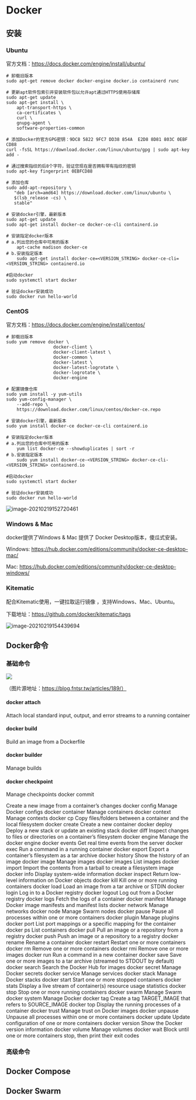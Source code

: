 # Docker

## 安装

### Ubuntu

官方文档：https://docs.docker.com/engine/install/ubuntu/

```shell
# 卸载旧版本
sudo apt-get remove docker docker-engine docker.io containerd runc

# 更新apt软件包索引并安装软件包以允许apt通过HTTPS使用存储库
sudo apt-get update
sudo apt-get install \
    apt-transport-https \
    ca-certificates \
    curl \
    gnupg-agent \
    software-properties-common
    
# 添加Docker的官方GPG密钥：9DC8 5822 9FC7 DD38 854A  E2D8 8D81 803C 0EBF CD88
curl -fsSL https://download.docker.com/linux/ubuntu/gpg | sudo apt-key add -

# 通过搜索指纹的后8个字符，验证您现在是否拥有带有指纹的密钥
sudo apt-key fingerprint 0EBFCD88

# 添加仓库
sudo add-apt-repository \
   "deb [arch=amd64] https://download.docker.com/linux/ubuntu \
   $(lsb_release -cs) \
   stable"
   
# 安装docker引擎，最新版本
sudo apt-get update
sudo apt-get install docker-ce docker-ce-cli containerd.io

# 安装指定docker版本
# a.列出您的仓库中可用的版本
	apt-cache madison docker-ce
# b.安装指定版本
	sudo apt-get install docker-ce=<VERSION_STRING> docker-ce-cli=<VERSION_STRING> containerd.io

#启动docker
sudo systemctl start docker

# 验证docker安装成功
sudo docker run hello-world

```

### CentOS

官方文档：https://docs.docker.com/engine/install/centos/

```shell
# 卸载旧版本
sudo yum remove docker \
                  docker-client \
                  docker-client-latest \
                  docker-common \
                  docker-latest \
                  docker-latest-logrotate \
                  docker-logrotate \
                  docker-engine

# 配置镜像仓库
sudo yum install -y yum-utils
sudo yum-config-manager \
    --add-repo \
    https://download.docker.com/linux/centos/docker-ce.repo
    
# 安装docker引擎，最新版本
sudo yum install docker-ce docker-ce-cli containerd.io

# 安装指定docker版本
# a.列出您的仓库中可用的版本
	yum list docker-ce --showduplicates | sort -r
# b.安装指定版本
	sudo yum install docker-ce-<VERSION_STRING> docker-ce-cli-<VERSION_STRING> containerd.io

#启动docker
sudo systemctl start docker

# 验证docker安装成功
sudo docker run hello-world
```

![image-20210219152720461](C:\Users\yingchao.yuan\AppData\Roaming\Typora\typora-user-images\image-20210219152720461.png)

### Windows & Mac

docker提供了Windows & Mac 提供了 Docker Desktop版本，傻瓜式安装。

Windows: https://hub.docker.com/editions/community/docker-ce-desktop-mac/

Mac: https://hub.docker.com/editions/community/docker-ce-desktop-windows/

### Kitematic

配合Kitematic使用，一键拉取运行镜像 ，支持Windows、Mac、Ubuntu。

下载地址：https://github.com/docker/kitematic/tags

![image-20210219154439694](C:\Users\yingchao.yuan\AppData\Roaming\Typora\typora-user-images\image-20210219154439694.png)

## Docker命令

### 基础命令

![](https://p3-juejin.byteimg.com/tos-cn-i-k3u1fbpfcp/388811ffdf4d450c8860e77112e8a8bf~tplv-k3u1fbpfcp-watermark.image)

（图片源地址：https://blog.fntsr.tw/articles/189/）

#### docker attach	

Attach local standard input, output, and error streams to a running container

#### docker build	

Build an image from a Dockerfile

#### docker builder	

Manage builds

#### docker checkpoint	

Manage checkpoints
docker commit	

Create a new image from a container’s changes
docker config	Manage Docker configs
docker container	Manage containers
docker context	Manage contexts
docker cp	Copy files/folders between a container and the local filesystem
docker create	Create a new container
docker deploy	Deploy a new stack or update an existing stack
docker diff	Inspect changes to files or directories on a container’s filesystem
docker engine	Manage the docker engine
docker events	Get real time events from the server
docker exec	Run a command in a running container
docker export	Export a container’s filesystem as a tar archive
docker history	Show the history of an image
docker image	Manage images
docker images	List images
docker import	Import the contents from a tarball to create a filesystem image
docker info	Display system-wide information
docker inspect	Return low-level information on Docker objects
docker kill	Kill one or more running containers
docker load	Load an image from a tar archive or STDIN
docker login	Log in to a Docker registry
docker logout	Log out from a Docker registry
docker logs	Fetch the logs of a container
docker manifest	Manage Docker image manifests and manifest lists
docker network	Manage networks
docker node	Manage Swarm nodes
docker pause	Pause all processes within one or more containers
docker plugin	Manage plugins
docker port	List port mappings or a specific mapping for the container
docker ps	List containers
docker pull	Pull an image or a repository from a registry
docker push	Push an image or a repository to a registry
docker rename	Rename a container
docker restart	Restart one or more containers
docker rm	Remove one or more containers
docker rmi	Remove one or more images
docker run	Run a command in a new container
docker save	Save one or more images to a tar archive (streamed to STDOUT by default)
docker search	Search the Docker Hub for images
docker secret	Manage Docker secrets
docker service	Manage services
docker stack	Manage Docker stacks
docker start	Start one or more stopped containers
docker stats	Display a live stream of container(s) resource usage statistics
docker stop	Stop one or more running containers
docker swarm	Manage Swarm
docker system	Manage Docker
docker tag	Create a tag TARGET_IMAGE that refers to SOURCE_IMAGE
docker top	Display the running processes of a container
docker trust	Manage trust on Docker images
docker unpause	Unpause all processes within one or more containers
docker update	Update configuration of one or more containers
docker version	Show the Docker version information
docker volume	Manage volumes
docker wait	Block until one or more containers stop, then print their exit codes





### 高级命令



## Docker Compose





## Docker Swarm